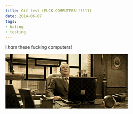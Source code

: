 ```yaml
---
title: Gif test (FUCK COMPUTERS!!!!11)
date: 2014-06-07
tags:
- hating
- testing
---
```


I *hate* these fucking computers!

![fuck these computers!](fuck_computers.gif)
